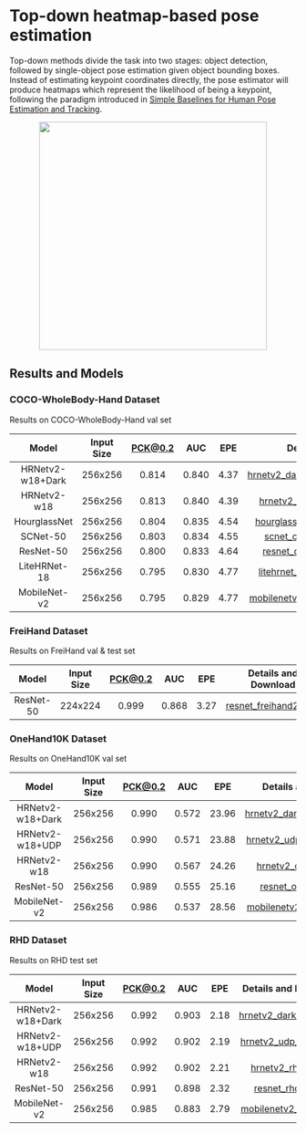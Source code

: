 # Top-down heatmap-based pose estimation

Top-down methods divide the task into two stages: object detection, followed by single-object pose estimation given object bounding boxes. Instead of estimating keypoint coordinates directly, the pose estimator will produce heatmaps which represent the likelihood of being a keypoint, following the paradigm introduced in [Simple Baselines for Human Pose Estimation and Tracking](http://openaccess.thecvf.com/content_ECCV_2018/html/Bin_Xiao_Simple_Baselines_for_ECCV_2018_paper.html).

<div align=center>
<img src="https://user-images.githubusercontent.com/15977946/146522977-5f355832-e9c1-442f-a34f-9d24fb0aefa8.png" height=400>
</div>

## Results and Models

### COCO-WholeBody-Hand Dataset

Results on COCO-WholeBody-Hand val set

|      Model       | Input Size | PCK@0.2 |  AUC  | EPE  |                                       Details and Download                                       |
| :--------------: | :--------: | :-----: | :---: | :--: | :----------------------------------------------------------------------------------------------: |
| HRNetv2-w18+Dark |  256x256   |  0.814  | 0.840 | 4.37 | [hrnetv2_dark_coco_wholebody_hand.md](./coco_wholebody_hand/hrnetv2_dark_coco_wholebody_hand.md) |
|   HRNetv2-w18    |  256x256   |  0.813  | 0.840 | 4.39 |      [hrnetv2_coco_wholebody_hand.md](./coco_wholebody_hand/hrnetv2_coco_wholebody_hand.md)      |
|   HourglassNet   |  256x256   |  0.804  | 0.835 | 4.54 |    [hourglass_coco_wholebody_hand.md](./coco_wholebody_hand/hourglass_coco_wholebody_hand.md)    |
|     SCNet-50     |  256x256   |  0.803  | 0.834 | 4.55 |        [scnet_coco_wholebody_hand.md](./coco_wholebody_hand/scnet_coco_wholebody_hand.md)        |
|    ResNet-50     |  256x256   |  0.800  | 0.833 | 4.64 |       [resnet_coco_wholebody_hand.md](./coco_wholebody_hand/resnet_coco_wholebody_hand.md)       |
|   LiteHRNet-18   |  256x256   |  0.795  | 0.830 | 4.77 |    [litehrnet_coco_wholebody_hand.md](./coco_wholebody_hand/litehrnet_coco_wholebody_hand.md)    |
|   MobileNet-v2   |  256x256   |  0.795  | 0.829 | 4.77 |  [mobilenetv2_coco_wholebody_hand.md](./coco_wholebody_hand/mobilenetv2_coco_wholebody_hand.md)  |

### FreiHand Dataset

Results on FreiHand val & test set

|   Model   | Input Size | PCK@0.2 |  AUC  | EPE  |                   Details and Download                    |
| :-------: | :--------: | :-----: | :---: | :--: | :-------------------------------------------------------: |
| ResNet-50 |  224x224   |  0.999  | 0.868 | 3.27 | [resnet_freihand2d.md](./freihand2d/resnet_freihand2d.md) |

### OneHand10K Dataset

Results on OneHand10K val set

|      Model       | Input Size | PCK@0.2 |  AUC  |  EPE  |                         Details and Download                          |
| :--------------: | :--------: | :-----: | :---: | :---: | :-------------------------------------------------------------------: |
| HRNetv2-w18+Dark |  256x256   |  0.990  | 0.572 | 23.96 | [hrnetv2_dark_onehand10k.md](./onehand10k/hrnetv2_dark_onehand10k.md) |
| HRNetv2-w18+UDP  |  256x256   |  0.990  | 0.571 | 23.88 |  [hrnetv2_udp_onehand10k.md](./onehand10k/hrnetv2_udp_onehand10k.md)  |
|   HRNetv2-w18    |  256x256   |  0.990  | 0.567 | 24.26 |      [hrnetv2_onehand10k.md](./onehand10k/hrnetv2_onehand10k.md)      |
|    ResNet-50     |  256x256   |  0.989  | 0.555 | 25.16 |       [resnet_onehand10k.md](./onehand10k/resnet_onehand10k.md)       |
|   MobileNet-v2   |  256x256   |  0.986  | 0.537 | 28.56 |  [mobilenetv2_onehand10k.md](./onehand10k/mobilenetv2_onehand10k.md)  |

### RHD Dataset

Results on RHD test set

|      Model       | Input Size | PCK@0.2 |  AUC  | EPE  |                  Details and Download                  |
| :--------------: | :--------: | :-----: | :---: | :--: | :----------------------------------------------------: |
| HRNetv2-w18+Dark |  256x256   |  0.992  | 0.903 | 2.18 | [hrnetv2_dark_rhd2d.md](./rhd2d/hrnetv2_dark_rhd2d.md) |
| HRNetv2-w18+UDP  |  256x256   |  0.992  | 0.902 | 2.19 |  [hrnetv2_udp_rhd2d.md](./rhd2d/hrnetv2_udp_rhd2d.md)  |
|   HRNetv2-w18    |  256x256   |  0.992  | 0.902 | 2.21 |      [hrnetv2_rhd2d.md](./rhd2d/hrnetv2_rhd2d.md)      |
|    ResNet-50     |  256x256   |  0.991  | 0.898 | 2.32 |       [resnet_rhd2d.md](./rhd2d/resnet_rhd2d.md)       |
|   MobileNet-v2   |  256x256   |  0.985  | 0.883 | 2.79 |  [mobilenetv2_rhd2d.md](./rhd2d/mobilenetv2_rhd2d.md)  |
